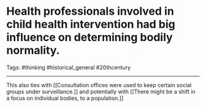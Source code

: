 # Health professionals involved in child health intervention had big influence on determining bodily normality.
Tags: #thinking #historical_general #20thcentury 

---

This also ties with [[Consultation offices were used to keep certain social groups under surveillance.]] and potentially with [[There might be a shift in a focus on individual bodies, to a population.]]